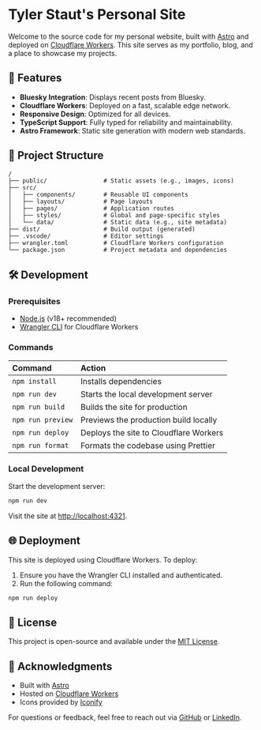 # Tyler Staut's Personal Site

Welcome to the source code for my personal website, built with [Astro](https://astro.build) and deployed on [Cloudflare Workers](https://workers.cloudflare.com/). This site serves as my portfolio, blog, and a place to showcase my projects.

## 🌟 Features

- **Bluesky Integration**: Displays recent posts from Bluesky.
- **Cloudflare Workers**: Deployed on a fast, scalable edge network.
- **Responsive Design**: Optimized for all devices.
- **TypeScript Support**: Fully typed for reliability and maintainability.
- **Astro Framework**: Static site generation with modern web standards.

## 🚀 Project Structure

```text
/
├── public/                # Static assets (e.g., images, icons)
├── src/
│   ├── components/        # Reusable UI components
│   ├── layouts/           # Page layouts
│   ├── pages/             # Application routes
│   ├── styles/            # Global and page-specific styles
│   └── data/              # Static data (e.g., site metadata)
├── dist/                  # Build output (generated)
├── .vscode/               # Editor settings
├── wrangler.toml          # Cloudflare Workers configuration
└── package.json           # Project metadata and dependencies
```

## 🛠️ Development

### Prerequisites

- [Node.js](https://nodejs.org/) (v18+ recommended)
- [Wrangler CLI](https://developers.cloudflare.com/workers/wrangler/install/) for Cloudflare Workers

### Commands

| Command                   | Action                                           |
| :------------------------ | :----------------------------------------------- |
| `npm install`             | Installs dependencies                            |
| `npm run dev`             | Starts the local development server              |
| `npm run build`           | Builds the site for production                   |
| `npm run preview`         | Previews the production build locally            |
| `npm run deploy`          | Deploys the site to Cloudflare Workers           |
| `npm run format`          | Formats the codebase using Prettier              |

### Local Development

Start the development server:

```sh
npm run dev
```

Visit the site at [http://localhost:4321](http://localhost:4321).

## 🌐 Deployment

This site is deployed using Cloudflare Workers. To deploy:

1. Ensure you have the Wrangler CLI installed and authenticated.
2. Run the following command:

```sh
npm run deploy
```

## 📄 License

This project is open-source and available under the [MIT License](LICENSE).

## 👋 Acknowledgments

- Built with [Astro](https://astro.build)
- Hosted on [Cloudflare Workers](https://workers.cloudflare.com)
- Icons provided by [Iconify](https://iconify.design)

For questions or feedback, feel free to reach out via [GitHub](https://github.com/Tyler-Staut) or [LinkedIn](https://www.linkedin.com/in/tyler-staut/).
